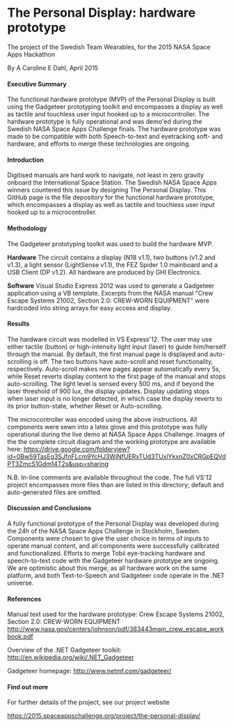 # The Personal Display: hardware prototype
The project of the Swedish Team Wearables, for the 2015 NASA Space Apps Hackathon

By A Caroline E Dahl, April 2015

#### Executive Summary
The functional hardware prototype (MVP) of the Personal Display is built using the Gadgeteer prototyping toolkit and encompasses a display as well as tactile and touchless user input hooked up to a microcontroller. The hardware prototype is fully operational and was demo'ed during the Swedish NASA Space Apps Challenge finals. The hardware prototype was made to be compatible with both Speech-to-text and eyetracking soft- and hardware, and efforts to merge these technologies are ongoing.

#### Introduction
Digitised manuals are hard work to navigate, not least in zero gravity onboard the International Space Station. The Swedish NASA Space Apps winners countered this issue by designing The Personal Display. This GitHub page is the file depository for the functional hardware prototype, which encompasses a display as well as tactile and touchless user input hooked up to a microcontroller.

#### Methodology
The Gadgeteer prototyping toolkit was used to build the hardware MVP.

__Hardware__
The circuit contains a display (N18 v1.1), two buttons (v1.2 and v1.3), a light sensor (LightSense v1.1), the FEZ Spider 1.0 mainboard and a USB Client (DP v1.2). All hardware are produced by GHI Electronics.

__Software__
Visual Studio Express 2012 was used to generate a Gadgeteer application using a VB template. Excerpts from the NASA manual "Crew Escape Systems 21002, Section 2.0: CREW-WORN EQUIPMENT" were hardcoded into string arrays for easy access and display.

#### Results
The hardware circuit was modelled in VS Express'12. The user may use either tactile (button) or high-intensity light input (laser) to guide him/herself through the manual. By default, the first manual page is displayed and auto-scrolling is off. The two buttons have auto-scroll and reset functionality, respectively. Auto-scroll makes new pages appear automatically every 5s, while Reset reverts display content to the first page of the manual and stops auto-scrolling. The light level is sensed every 500 ms, and if beyond the laser threshold of 900 lux, the display updates. Display updating stops when laser input is no longer detected, in which case the display reverts to its prior button-state, whether Reset or Auto-scrolling.

The microcontroller was encoded using the above instructions. All components were sewn into a latex glove and this prototype was fully operational during the live demo at NASA Space Apps Challenge. Images of the the complete circuit diagram and the working prototype are available here:
https://drive.google.com/folderview?id=0Bw59TasEg3SJfnFLcm9YcHJ3WjNfUERxTUd3TUxlYkxnZ0xCRGpEQVdPT3ZmcS1Gdm14T2s&usp=sharing

N.B. In-line comments are available throughout the code. The full VS'12 project encompasses more files than are listed in this directory; default and auto-generated files are omitted.

#### Discussion and Conclusions
A fully functional prototype of the Personal Display was developed during the 24h of the NASA Space Apps Challenge in Stockholm, Sweden. Components were chosen to give the user choice in terms of inputs to operate manual content, and all components were successfully calibrated and functionalized. Efforts to merge Tobii eye-tracking hardware and speech-to-text code with the Gadgeteer hardware prototype are ongoing. We are optimistic about this merge, as all hardware work on the same platform, and both Text-to-Speech and Gadgeteer code operate in the .NET universe.

#### References
Manual text used for the hardware prototype:
Crew Escape Systems 21002, Section 2.0: CREW-WORN EQUIPMENT
http://www.nasa.gov/centers/johnson/pdf/383443main_crew_escape_workbook.pdf

Overview of the .NET Gadgeteer toolkit: http://en.wikipedia.org/wiki/.NET_Gadgeteer

Gadgeteer homepage: http://www.netmf.com/gadgeteer/

#### Find out more
For further details of the project, see our project website

https://2015.spaceappschallenge.org/project/the-personal-display/
